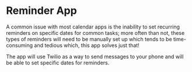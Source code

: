 # Reminder App

A common issue with most calendar apps is the inability to set recurring reminders on specific dates for common tasks; more often than not, these types of reminders will need to be manually set up which tends to be time-consuming and tedious which, this app solves just that!

The app will use Twilio as a way to send messages to your phone and will be able to set specific dates for reminders.

